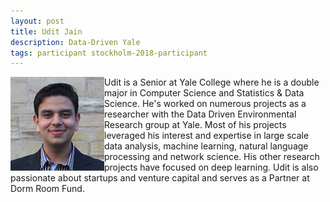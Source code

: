 ```yaml
---
layout: post
title: Udit Jain
description: Data-Driven Yale
tags: participant stockholm-2018-participant
---
```

<img align="left" width="150" height="150" src="/events/2018-04-stockholm/people/jain_udit.jpg" alt="Udit Jain"/>Udit is a Senior at Yale College where he is a double major in Computer Science and Statistics & Data Science. He's worked on numerous projects as a researcher with the Data Driven Environmental Research group at Yale. Most of his projects leveraged his interest and expertise in large scale data analysis, machine learning, natural language processing and network science. His other research projects have focused on deep learning. Udit is also passionate about startups and venture capital and serves as a Partner at Dorm Room Fund.